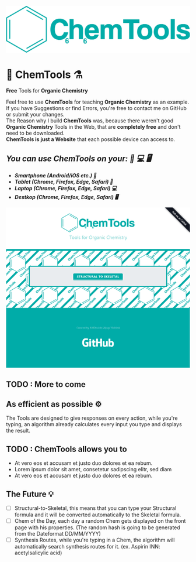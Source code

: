![ChemTools Logo](img/ChemTools-logo.png)

# 🔬 ChemTools ⚗️

**Free** Tools for **Organic Chemistry**

Feel free to use **ChemTools** for teaching **Organic Chemistry** as an example.
If you have Suggestions or find Errors, you're free to contact me on GitHub or submit your changes. </br>
The Reason why I build **ChemTools** was, because there weren't good **Organic Chemistry** Tools in the Web,
that are **completely free** and don't need to be downloaded.</br>
**ChemTools is just a Website** that each possible device can access to.</br>
## ***You can use ChemTools on your: 📱 💻 🖥***
- ***Smartphone (Android/iOS etc.) 📱***
- ***Tablet (Chrome, Firefox, Edge, Safari) 📱***
- ***Laptop (Chrome, Firefox, Edge, Safari) 💻***
- ***Destkop (Chrome, Firefox, Edge, Safari) 🖥***

![ChemTools Logo](Images/ChemTools-v1-Image.png)

## TODO : More to come

## As efficient as possible ⚙

The Tools are designed to give responses on every action,
while you're typing, an algorithm already calculates every input you type and displays the result.

## TODO : ChemTools allows you to

- At vero eos et accusam et justo duo dolores et ea rebum.
- Lorem ipsum dolor sit amet, consetetur sadipscing elitr, sed diam
- At vero eos et accusam et justo duo dolores et ea rebum.

## The Future 💡

- [ ] Structural-to-Skeletal, this means that you can type your Structural formula and it will be converted automatically to the Skeletal formula.
- [ ] Chem of the Day, each day a random Chem gets displayed on the front page with his properties. (The random hash is going to be generated from the Dateformat DD/MM/YYYY)
- [ ] Synthesis Routes, while you're typing in a Chem, the algorithm will automatically search synthesis routes for it. (ex. Aspirin
INN: acetylsalicylic acid)
